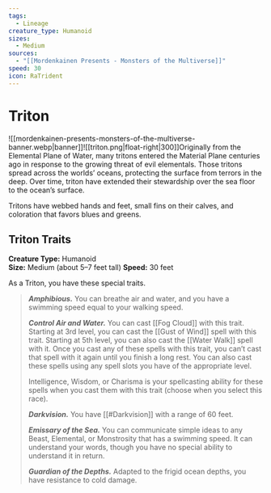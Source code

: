 ```yaml
---
tags:
  - Lineage
creature_type: Humanoid
sizes:
  - Medium
sources:
  - "[[Mordenkainen Presents - Monsters of the Multiverse]]"
speed: 30
icon: RaTrident
---
```

# Triton
![[mordenkainen-presents-monsters-of-the-multiverse-banner.webp|banner]]![[triton.png|float-right|300]]Originally from the Elemental Plane of Water, many tritons entered the Material Plane centuries ago in response to the growing threat of evil elementals. Those tritons spread across the worlds’ oceans, protecting the surface from terrors in the deep. Over time, triton have extended their stewardship over the sea floor to the ocean’s surface.

Tritons have webbed hands and feet, small fins on their calves, and coloration that favors blues and greens.
## Triton Traits
**Creature Type:** Humanoid  
**Size:** Medium (about 5–7 feet tall)
**Speed:** 30 feet

As a Triton, you have these special traits.
>**_Amphibious._** You can breathe air and water, and you have a swimming speed equal to your walking speed.
>
>**_Control Air and Water._** You can cast [[Fog Cloud]] with this trait. Starting at 3rd level, you can cast the [[Gust of Wind]] spell with this trait. Starting at 5th level, you can also cast the [[Water Walk]] spell with it. Once you cast any of these spells with this trait, you can’t cast that spell with it again until you finish a long rest. You can also cast these spells using any spell slots you have of the appropriate level.
>
>Intelligence, Wisdom, or Charisma is your spellcasting ability for these spells when you cast them with this trait (choose when you select this race).
>
>**_Darkvision._** You have [[#Darkvision]] with a range of 60 feet.
>
>**_Emissary of the Sea._** You can communicate simple ideas to any Beast, Elemental, or Monstrosity that has a swimming speed. It can understand your words, though you have no special ability to understand it in return.
>
>**_Guardian of the Depths._** Adapted to the frigid ocean depths, you have resistance to cold damage.
